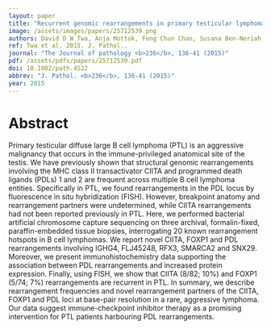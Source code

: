 ```yaml
---
layout: paper
title: "Recurrent genomic rearrangements in primary testicular lymphoma."
image: /assets/images/papers/25712539.png
authors: David D W Twa, Anja Mottok, Fong Chun Chan, Susana Ben-Neriah, Bruce W Woolcock, King L Tan, Andrew J Mungall, Helen McDonald, Yongjun Zhao, Raymond S Lim, Brad H Nelson, Katy Milne, Sohrab P Shah, Ryan D Morin, Marco A Marra, David W Scott, Randy D Gascoyne, Christian Steidl
ref: Twa et al. 2015. J. Pathol..
journal: "The Journal of pathology <b>236</b>, 136-41 (2015)"
pdf: /assets/pdfs/papers/25712539.pdf
doi: 10.1002/path.4522
abbrev: "J. Pathol. <b>236</b>, 136-41 (2015)"
year: 2015
---
```


# Abstract

Primary testicular diffuse large B cell lymphoma (PTL) is an aggressive malignancy that occurs in the immune-privileged anatomical site of the testis. We have previously shown that structural genomic rearrangements involving the MHC class II transactivator CIITA and programmed death ligands (PDLs) 1 and 2 are frequent across multiple B cell lymphoma entities. Specifically in PTL, we found rearrangements in the PDL locus by fluorescence in situ hybridization (FISH). However, breakpoint anatomy and rearrangement partners were undetermined, while CIITA rearrangements had not been reported previously in PTL. Here, we performed bacterial artificial chromosome capture sequencing on three archival, formalin-fixed, paraffin-embedded tissue biopsies, interrogating 20 known rearrangement hotspots in B cell lymphomas. We report novel CIITA, FOXP1 and PDL rearrangements involving IGHG4, FLJ45248, RFX3, SMARCA2 and SNX29. Moreover, we present immunohistochemistry data supporting the association between PDL rearrangements and increased protein expression. Finally, using FISH, we show that CIITA (8/82; 10%) and FOXP1 (5/74; 7%) rearrangements are recurrent in PTL. In summary, we describe rearrangement frequencies and novel rearrangement partners of the CIITA, FOXP1 and PDL loci at base-pair resolution in a rare, aggressive lymphoma. Our data suggest immune-checkpoint inhibitor therapy as a promising intervention for PTL patients harbouring PDL rearrangements.

